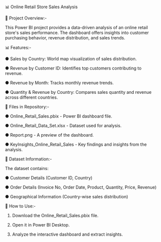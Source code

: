 📊 Online Retail Store Sales Analysis

📌 Project Overview:-

This Power BI project provides a data-driven analysis of an online retail store's sales performance. The dashboard offers insights into customer purchasing behavior, revenue distribution, and sales trends.


📊 Features:-

● Sales by Country: World map visualization of sales distribution.

● Revenue by Customer ID: Identifies top customers contributing to revenue.

● Revenue by Month: Tracks monthly revenue trends.

● Quantity & Revenue by Country: Compares sales quantity and revenue across different countries.


📂 Files in Repository:-

● Online_Retail_Sales.pbix - Power BI dashboard file.

● Online_Retail_Data_Set.xlsx - Dataset used for analysis.

● Report.png - A preview of the dashboard.

● KeyInsights_Online_Retail_Sales - Key findings and insights from the analysis.


📂 Dataset Information:-

The dataset contains:

● Customer Details (Customer ID, Country)

● Order Details (Invoice No, Order Date, Product, Quantity, Price, Revenue)

● Geographical Information (Country-wise sales distribution)


🚀 How to Use:-

1) Download the Online_Retail_Sales.pbix file.

2) Open it in Power BI Desktop.

3) Analyze the interactive dashboard and extract insights.
